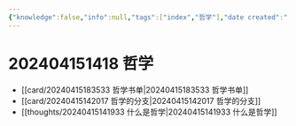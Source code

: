 ```yaml
---
{"knowledge":false,"info":null,"tags":["index","哲学"],"date created":"2023-08-08T12:54:06+08:00","date modified":"2024-07-18T14:41:42+08:00","dg-publish":true,"permalink":"/000 Topic Index/202404151418 哲学/","dgPassFrontmatter":true,"noteIcon":"2","created":"2023-08-08T12:54:06+08:00","updated":"2024-07-18T14:41:42+08:00"}
---
```



# 202404151418 哲学

- [[card/20240415183533 哲学书单\|20240415183533 哲学书单]]
- [[card/20240415142017 哲学的分支\|20240415142017 哲学的分支]]
- [[thoughts/20240415141933 什么是哲学\|20240415141933 什么是哲学]]
